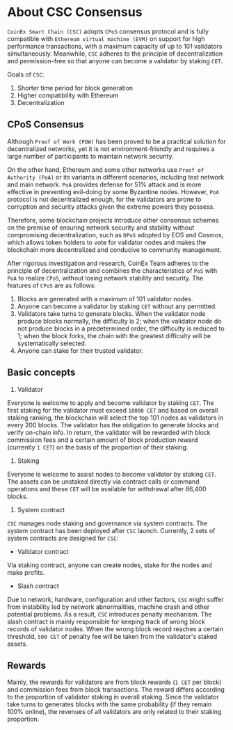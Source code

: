# About CSC Consensus

`CoinEx Smart Chain (CSC)` adopts `CPoS` consensus protocol and is fully compatible with `Ethereum virtual machine (EVM)` on support for high performance transactions, with a maximum capacity of up to 101 validators simultaneously. Meanwhile, `CSC` adheres to the principle of decentralization and permission-free so that anyone can become a validator by staking `CET`.

Goals of `CSC`:
1. Shorter time period for block generation 
2. Higher compatibility with Ethereum
3. Decentralization

## CPoS Consensus

Although `Proof of Work (POW)` has been proved to be a practical solution for decentralized networks, yet it is not environment-friendly and requires a large number of participants to maintain network security.

On the other hand, Ethereum and some other networks use `Proof of Authority (PoA)` or its variants in different scenarios, including test network and main network. `PoA` provides defense for 51% attack and is more effective in preventing evil-doing by some Byzantine nodes. However, `PoA` protocol is not decentralized enough, for the validators are prone to corruption and security attacks given the extreme powers they possess. 

Therefore, some blockchain projects introduce other consensus schemes on the premise of ensuring network security and stability without compromising decentralization, such as `DPoS` adopted by EOS and Cosmos, which allows token holders to vote for validator nodes and makes the blockchain more decentralized and conducive to community management.

After rigorous investigation and research, CoinEx Team adheres to the principle of decentralization and combines the characteristics of `PoS` with `PoA` to realize `CPoS`, without losing network stability and security. The features of `CPoS` are as follows:

1. Blocks are generated with a maximum of 101 validator nodes.
2. Anyone can become a validator by staking `CET` without any permitted.
3. Validators take turns to generate blocks. When the validator node produce blocks normally, the difficulty is 2; when the validator node do not produce blocks in a predetermined order, the difficulty is reduced to 1; when the block forks, the chain with the greatest difficulty will be systematically selected.
4. Anyone can stake for their trusted validator.

## Basic concepts

1. Validator

Everyone is welcome to apply and become validator by staking `CET`. The first staking for the validator must exceed `10000 CET` and based on overall staking ranking, the blockchain will select the top 101 nodes as validators in every 200 blocks. The validator has the obligation to generate blocks and verify on-chain info. In return, the validator will be rewarded with block commission fees and a certain amount of block production reward (currently `1 CET`) on the basis of the proportion of their staking.

1. Staking

Everyone is welcome to assist nodes to become validator by staking `CET`. The assets can be unstaked directly via contract calls or command operations and these `CET` will be available for withdrawal after 86,400 blocks.

1. System contract

`CSC` manages node staking and governance via system contracts. The system contract has been deployed after `CSC` launch. Currently, 2 sets of system contracts are designed for `CSC`:

* Validator contract

Via staking contract, anyone can create nodes, stake for the nodes and make profits.

* Slash contract

Due to network, hardware, configuration and other factors, `CSC` might suffer from instability led by network abnormalities, machine crash and other potential problems. As a result, `CSC` introduces penalty mechanism. The slash contract is mainly responsible for keeping track of wrong block records of validator nodes. When the wrong block record reaches a certain threshold, `500 CET` of penalty fee will be taken from the validator's staked assets.

## Rewards

Mainly, the rewards for validators are from block rewards (`1 CET` per block) and commission fees from block transactions. The reward differs according to the proportion of validator staking in overall staking. Since the validator take turns to generates blocks with the same probability (if they remain 100% online), the revenues of all validators are only related to their staking proportion.
